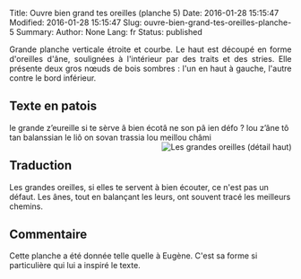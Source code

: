 Title: Ouvre bien grand tes oreilles (planche 5)
Date: 2016-01-28 15:15:47
Modified: 2016-01-28 15:15:47
Slug: ouvre-bien-grand-tes-oreilles-planche-5
Summary: 
Author: None
Lang: fr
Status: published

<img style="float: left;" alt="" src="{static}/images/planche_5.png"><p style="text-align:justify;">Grande planche verticale étroite et courbe. Le haut est découpé en forme d'oreilles d'âne, soulignées à l'intérieur par des traits et des stries. Elle présente deux gros nœuds de bois sombres : l'un en haut à gauche, l'autre contre le bord inférieur.</p>

## Texte en patois
le  grande  z’eureille  si  te  sèrve  â  bien  écotâ  ne  son  pâ ien  défo ?  lou  z’âne  tô  tan  balanssian  le  liô  on  sovan  trassia  lou  meillou  châmi     
<img style="float: right;" alt="Les grandes oreilles (détail haut)" src="{static}/images/planche_5_detail.png">

## Traduction       
Les grandes oreilles, si elles te servent à bien écouter, ce n'est pas un défaut. Les ânes, tout en balançant les leurs, ont souvent tracé les meilleurs chemins.

## Commentaire
Cette planche a été donnée telle quelle à Eugène. C'est sa forme si particulière qui lui a inspiré le texte.



